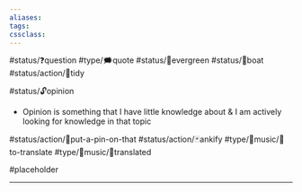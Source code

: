 ```yaml
---
aliases:
tags:
cssclass: 
---
```





#status/❓question 
#type/🗯quote
#status/🌲evergreen
#status/🍃boat
#status/action/🧹tidy

#status/🔓opinion
- Opinion is something that I have little knowledge about & I am actively looking for knowledge in that topic

#status/action/📌put-a-pin-on-that
#status/action/🃏ankify
#type/🎵music/📰to-translate
#type/🎵music/📄translated


#placeholder

---
